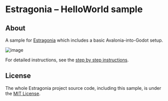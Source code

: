 # Estragonia – HelloWorld sample

## About

A sample for [Estragonia](../..) which includes a basic Avalonia-into-Godot setup.

![image](https://github.com/MrJul/Estragonia/assets/1623034/eea0dd8c-f175-4926-8dcc-dad614963f8e)

For detailed instructions, see the [step by step instructions](../../docs/setup.md).

## License

The whole Estragonia project source code, including this sample, is under the [MIT License](../../license.txt).
